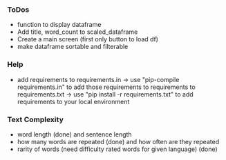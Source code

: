 ### ToDos
- function to display dataframe
- Add title, word_count to scaled_dataframe
- Create a main screen (first only button to load df)
- make dataframe sortable and filterable


### Help
- add requirements to requirements.in -> use "pip-compile requirements.in" to add
  those requirements to requirements to requirements.txt -> use "pip install -r requirements.txt" to add requirements to your local environment


### Text Complexity

- word length (done) and sentence length
- how many words are repeated (done) and how often are they repeated
- rarity of words (need difficulty rated words for given language) (done)
